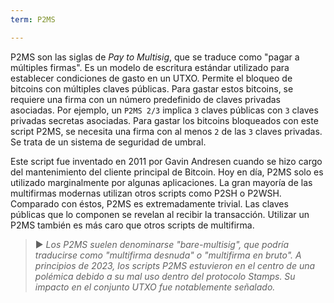 ```yaml
---
term: P2MS

---
```

P2MS son las siglas de *Pay to Multisig*, que se traduce como "pagar a múltiples firmas". Es un modelo de escritura estándar utilizado para establecer condiciones de gasto en un UTXO. Permite el bloqueo de bitcoins con múltiples claves públicas. Para gastar estos bitcoins, se requiere una firma con un número predefinido de claves privadas asociadas. Por ejemplo, un `P2MS 2/3` implica `3` claves públicas con `3` claves privadas secretas asociadas. Para gastar los bitcoins bloqueados con este script P2MS, se necesita una firma con al menos `2` de las `3` claves privadas. Se trata de un sistema de seguridad de umbral.

Este script fue inventado en 2011 por Gavin Andresen cuando se hizo cargo del mantenimiento del cliente principal de Bitcoin. Hoy en día, P2MS solo es utilizado marginalmente por algunas aplicaciones. La gran mayoría de las multifirmas modernas utilizan otros scripts como P2SH o P2WSH. Comparado con éstos, P2MS es extremadamente trivial. Las claves públicas que lo componen se revelan al recibir la transacción. Utilizar un P2MS también es más caro que otros scripts de multifirma.

> ► *Los P2MS suelen denominarse "bare-multisig", que podría traducirse como "multifirma desnuda" o "multifirma en bruto". A principios de 2023, los scripts P2MS estuvieron en el centro de una polémica debido a su mal uso dentro del protocolo Stamps. Su impacto en el conjunto UTXO fue notablemente señalado.*